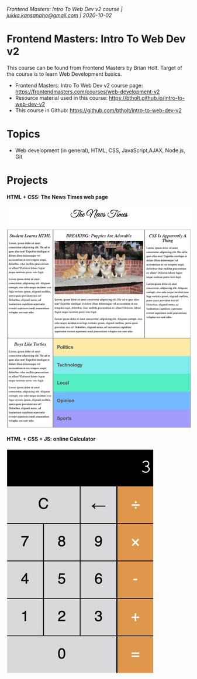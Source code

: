 _Frontend Masters: Intro To Web Dev v2 course | jukka.kansanaho@gmail.com | 2020-10-02_

# Frontend Masters: Intro To Web Dev v2

This course can be found from Frontend Masters by Brian Holt.
Target of the course is to learn Web Development basics.

- Frontend Masters: Intro To Web Dev v2 course page: https://frontendmasters.com/courses/web-development-v2
- Resource material used in this course: https://btholt.github.io/intro-to-web-dev-v2
- This course in Github: https://github.com/btholt/intro-to-web-dev-v2

# Topics

- Web development (in general), HTML, CSS, JavaScript,AJAX, Node.js, Git

# Projects

#### HTML + CSS: The News Times web page

![HTML + CSS: The News Times web page](./pics/FEM-Intro-to-Web-Dev-NewsPage.png)

#### HTML + CSS + JS: online Calculator

![HTML + CSS + JS: Calculator](./pics/FEM-Intro-to-Web-Dev-Calculator.png)
